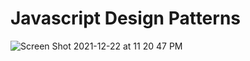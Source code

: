 # Javascript Design Patterns

![Screen Shot 2021-12-22 at 11 20 47 PM](https://user-images.githubusercontent.com/64110146/147077588-ccca56bf-8af7-458b-a8f6-d2b8c58c0bf5.png)
